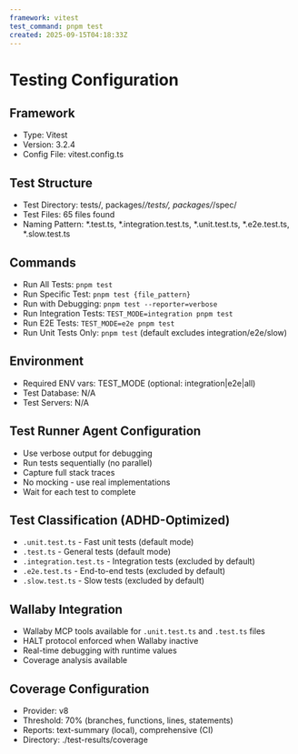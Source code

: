 ```yaml
---
framework: vitest
test_command: pnpm test
created: 2025-09-15T04:18:33Z
---
```


# Testing Configuration

## Framework
- Type: Vitest
- Version: 3.2.4
- Config File: vitest.config.ts

## Test Structure
- Test Directory: tests/, packages/*/tests/, packages/*/spec/
- Test Files: 65 files found
- Naming Pattern: *.test.ts, *.integration.test.ts, *.unit.test.ts, *.e2e.test.ts, *.slow.test.ts

## Commands
- Run All Tests: `pnpm test`
- Run Specific Test: `pnpm test {file_pattern}`
- Run with Debugging: `pnpm test --reporter=verbose`
- Run Integration Tests: `TEST_MODE=integration pnpm test`
- Run E2E Tests: `TEST_MODE=e2e pnpm test`
- Run Unit Tests Only: `pnpm test` (default excludes integration/e2e/slow)

## Environment
- Required ENV vars: TEST_MODE (optional: integration|e2e|all)
- Test Database: N/A
- Test Servers: N/A

## Test Runner Agent Configuration
- Use verbose output for debugging
- Run tests sequentially (no parallel)
- Capture full stack traces
- No mocking - use real implementations
- Wait for each test to complete

## Test Classification (ADHD-Optimized)
- `.unit.test.ts` - Fast unit tests (default mode)
- `.test.ts` - General tests (default mode)
- `.integration.test.ts` - Integration tests (excluded by default)
- `.e2e.test.ts` - End-to-end tests (excluded by default)
- `.slow.test.ts` - Slow tests (excluded by default)

## Wallaby Integration
- Wallaby MCP tools available for `.unit.test.ts` and `.test.ts` files
- HALT protocol enforced when Wallaby inactive
- Real-time debugging with runtime values
- Coverage analysis available

## Coverage Configuration
- Provider: v8
- Threshold: 70% (branches, functions, lines, statements)
- Reports: text-summary (local), comprehensive (CI)
- Directory: ./test-results/coverage